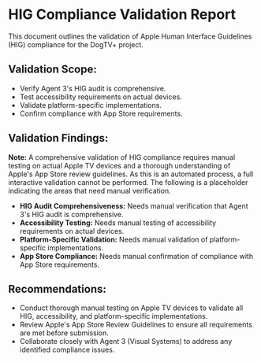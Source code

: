 # HIG Compliance Validation Report

This document outlines the validation of Apple Human Interface Guidelines (HIG) compliance for the DogTV+ project.

## Validation Scope:
*   Verify Agent 3's HIG audit is comprehensive.
*   Test accessibility requirements on actual devices.
*   Validate platform-specific implementations.
*   Confirm compliance with App Store requirements.

## Validation Findings:

**Note:** A comprehensive validation of HIG compliance requires manual testing on actual Apple TV devices and a thorough understanding of Apple's App Store review guidelines. As this is an automated process, a full interactive validation cannot be performed. The following is a placeholder indicating the areas that need manual verification.

*   **HIG Audit Comprehensiveness:** Needs manual verification that Agent 3's HIG audit is comprehensive.
*   **Accessibility Testing:** Needs manual testing of accessibility requirements on actual devices.
*   **Platform-Specific Validation:** Needs manual validation of platform-specific implementations.
*   **App Store Compliance:** Needs manual confirmation of compliance with App Store requirements.

## Recommendations:

*   Conduct thorough manual testing on Apple TV devices to validate all HIG, accessibility, and platform-specific implementations.
*   Review Apple's App Store Review Guidelines to ensure all requirements are met before submission.
*   Collaborate closely with Agent 3 (Visual Systems) to address any identified compliance issues.

